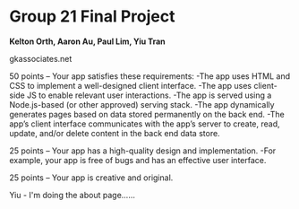 # Group 21 Final Project
**Kelton Orth, Aaron Au, Paul Lim, Yiu Tran**

gkassociates.net

50 points – Your app satisfies these requirements:
-The app uses HTML and CSS to implement a well-designed client interface.
-The app uses client-side JS to enable relevant user interactions.
-The app is served using a Node.js-based (or other approved) serving stack.
-The app dynamically generates pages based on data stored permanently on the back end.
-The app’s client interface communicates with the app’s server to create, read, update, and/or delete content in the back end data store.

25 points – Your app has a high-quality design and implementation.
-For example, your app is free of bugs and has an effective user interface.

25 points – Your app is creative and original.

Yiu - I'm doing the about page......

